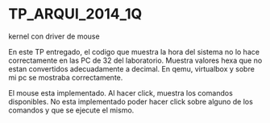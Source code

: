 TP_ARQUI_2014_1Q
================

kernel con driver de mouse

En este TP entregado, el codigo que muestra la hora del sistema no lo hace correctamente en las PC de 32 del laboratorio. 
Muestra valores hexa que no estan convertidos adecuadamente a decimal.
En qemu, virtualbox y sobre mi pc se mostraba correctamente.

El mouse esta implementado. Al hacer click, muestra los comandos disponibles. No esta implementado poder hacer click 
sobre alguno de los comandos y que se ejecute el mismo.
